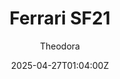 ---
title: "Ferrari SF21"
meta_title: ""
description: "Ferrari SF21 F1 2021 for Assetto Corsa by SuzQ"
date: 2025-04-27T01:04:00Z
thumb: dpKsZwe
mainimage: SIjyPfO
cargallery: ["M8xZaoe"]
categories: ["Car"]
author: "Theodora"
tags: ["Ferrari", "F1", "Formula", "Italy", "F1 2021", "2021", "SuzQ"]
draft: false
link: https://modsfire.com/29tKOxcRm0PMdA0
zipsize: "92 MB"
championship: F1 2021
manu: Ferrari
brandname: scuderia-sf
country: Italy
year: 2021
engine:  Ferrari 065/6 1.6 L
class: Formula
drivetrain: RWD
power: 741 bhp 
torque: 522	
mass: 677
speed: "350+"
gb: 8-speed
accel: "- seconds"
creator: SuzQ
# creatorfull: 
creatorlink: https://www.youtube.com/channel/UCtAjMZ7sXmbn2VL0Mitom8Q
version: "1.0"
csp: "0.2.4"
carname: "Ferrari SF21"
folder: "F1_Ferrari_2021_S2"
livery: "2 included"
r2r: 0
host: ModsFire
# vars: ["Sprint", "Enduro"]
---